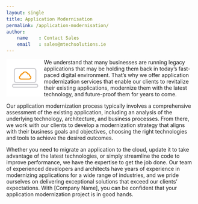 ```yaml
---
layout: single
title: Application Modernisation
permalink: /application-modernisation/
author:
    name    : Contact Sales
    email   : sales@mtechsolutions.ie
---
```


<img style="float: left;" width="100px" src="/assets/images/laptop-cloud.svg" />

We understand that many businesses are running legacy applications that may be holding them back in today’s fast-paced digital environment. That’s why we offer application modernization services that enable our clients to revitalize their existing applications, modernize them with the latest technology, and future-proof them for years to come.

Our application modernization process typically involves a comprehensive assessment of the existing application, including an analysis of the underlying technology, architecture, and business processes. From there, we work with our clients to develop a modernization strategy that aligns with their business goals and objectives, choosing the right technologies and tools to achieve the desired outcomes.

Whether you need to migrate an application to the cloud, update it to take advantage of the latest technologies, or simply streamline the code to improve performance, we have the expertise to get the job done. Our team of experienced developers and architects have years of experience in modernizing applications for a wide range of industries, and we pride ourselves on delivering exceptional solutions that exceed our clients’ expectations. With [Company Name], you can be confident that your application modernization project is in good hands.
